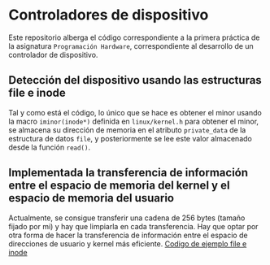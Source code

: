 # Controladores de dispositivo
Este repositorio alberga el código correspondiente a la primera práctica de la asignatura `Programación Hardware`, correspondiente al desarrollo de un controlador de dispositivo.
## Detección del dispositivo usando las estructuras file e inode
Tal y como está el código, lo único que se hace es obtener el minor usando la macro `iminor(inode*)` definida en `linux/kernel.h` para obtener el minor, se almacena su dirección de memoria en el atributo `private_data` de la estructura de datos `file`, y posteriormente se lee este valor almacenado desde la función `read()`.
## Implementada la transferencia de información entre el espacio de memoria del kernel y el espacio de memoria del usuario
Actualmente, se consigue transferir una cadena de 256 bytes (tamaño fijado por mi) y hay que limpiarla en cada transferencia. Hay que optar por otra forma de hacer la transferencia de información entre el espacio de direcciones de usuario y kernel más eficiente.
[Codigo de ejemplo file e inode](https://www.oreilly.com/library/view/linux-device-drivers/0596005903/ch03.html)
